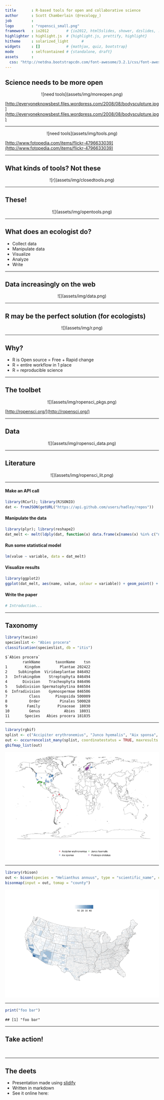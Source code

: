 ```yaml
---
title       : R-based tools for open and collaborative science
author      : Scott Chamberlain (@recology_)
job         : 
logo        : "ropensci_small.png"
framework   : io2012        # {io2012, html5slides, shower, dzslides, ...}
highlighter : highlight.js  # {highlight.js, prettify, highlight}
hitheme     : solarized_light      # 
widgets     : []            # {mathjax, quiz, bootstrap}
mode        : selfcontained # {standalone, draft}
assets      :
  css: "http://netdna.bootstrapcdn.com/font-awesome/3.2.1/css/font-awesome.css"
---
```


## Science needs to be more open

<center>![need tools](assets/img/moreopen.png)</center>

[http://everyoneknowsbest.files.wordpress.com/2008/08/bodysculpture.jpg](http://everyoneknowsbest.files.wordpress.com/2008/08/bodysculpture.jpg)

---

<!-- But we need tools to do it! -->

<center>![need tools](assets/img/tools.png)</center>

[http://www.fotopedia.com/items/flickr-4796633039](http://www.fotopedia.com/items/flickr-4796633039)

---

## What kinds of tools? Not these

<center>![r](assets/img/closedtools.png)</center>

---

## These!

<center>![](assets/img/opentools.png)</center>

---

## What does an ecologist do?

+ Collect data
+ Manipulate data
+ Visualize
+ Analyze
+ Write

---

## Data increasingly on the web

<center>![](assets/img/data.png)</center>

---

## R may be the perfect solution (for ecologists)

<center>![](assets/img/r.png)</center>

---

## Why?

+ R is Open source = Free + Rapid change
+ R = entire workflow in 1 place
+ R = reproducible science

---

## The toolbet

<center>![](assets/img/ropensci_pkgs.png)</center>

[http://ropensci.org/](http://ropensci.org/)

---

## Data

<center>![](assets/img/ropensci_data.png)</center>

---

## Literature

<center>![](assets/img/ropensci_lit.png)</center>

---

#### Make an API call
```r
library(RCurl); library(RJSONIO)
dat <- fromJSON(getURL("https://api.github.com/users/hadley/repos"))
```

#### Manipulate the data</h3> 
```r
library(plyr); library(reshape2)
dat_melt <- melt(ldply(dat, function(x) data.frame(x[names(x) %in% c("name","watchers_count","forks")])))
```

#### Run some statistical model
```r
lm(value ~ variable, data = dat_melt)
```

#### Visualize results
```r
library(ggplot2)
ggplot(dat_melt, aes(name, value, colour = variable)) + geom_point() + coord_flip()
```

#### Write the paper
```r
# Introduction...
```

---

## Taxonomy


```r
library(taxize)
specieslist <- "Abies procera"
classification(specieslist, db = "itis")
```

```
$`Abies procera`
        rankName       taxonName    tsn
1        Kingdom         Plantae 202422
2     Subkingdom  Viridaeplantae 846492
3   Infrakingdom    Streptophyta 846494
4       Division    Tracheophyta 846496
5    Subdivision Spermatophytina 846504
6  Infradivision    Gymnospermae 846506
7          Class       Pinopsida 500009
8          Order         Pinales 500028
9         Family        Pinaceae  18030
10         Genus           Abies  18031
11       Species   Abies procera 181835
```


---


```r
library(rgbif)
splist <- c("Accipiter erythronemius", "Junco hyemalis", "Aix sponsa", "Podiceps cristatus")
out <- occurrencelist_many(splist, coordinatestatus = TRUE, maxresults = 40)
gbifmap_list(out)
```

![plot of chunk gbif](assets/fig/gbif.png) 


---


```r
library(rbison)
out <- bison(species = "Helianthus annuus", type = "scientific_name", count = 500)
bisonmap(input = out, tomap = "county")
```

![plot of chunk bison](assets/fig/bison.png) 


---


```r
print("foo bar")
```

```
## [1] "foo bar"
```


---

## Take action!


<i class="icon-unlock icon-4x"></i> &nbsp;&nbsp;&nbsp;&nbsp; <i class="icon-wrench icon-4x"></i> &nbsp;&nbsp;&nbsp;&nbsp; <i class="icon-question icon-4x"></i>

---

## The deets

+ Presentation made using [slidify][slidify]
+ Written in markdown
+ See it online here: <give link>

[slidify]: https://github.com/ramnathv/slidify


<!-- ![current](assets/img/current.png)
[http://www.fotopedia.com/items/flickr-2621358221](http://www.fotopedia.com/items/flickr-2621358221) -->
